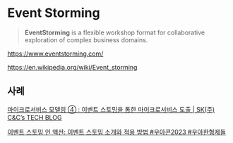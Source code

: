 # Event Storming

> **EventStorming** is a flexible workshop format for collaborative exploration of complex business domains.

<https://www.eventstorming.com/>

<https://en.wikipedia.org/wiki/Event_storming>

## 사례

[마이크로서비스 모델링 ④ : 이벤트 스토밍을 통한 마이크로서비스 도출 | SK(주) C&C’s TECH BLOG](https://engineering-skcc.github.io/microservice%20modeling/Event-Storming/)

[이벤트 스토밍 인 액션: 이벤트 스토밍 소개와 적용 방법 #우아콘2023 #우아한형제들](https://www.youtube.com/watch?v=gihxS6eE1DM)
